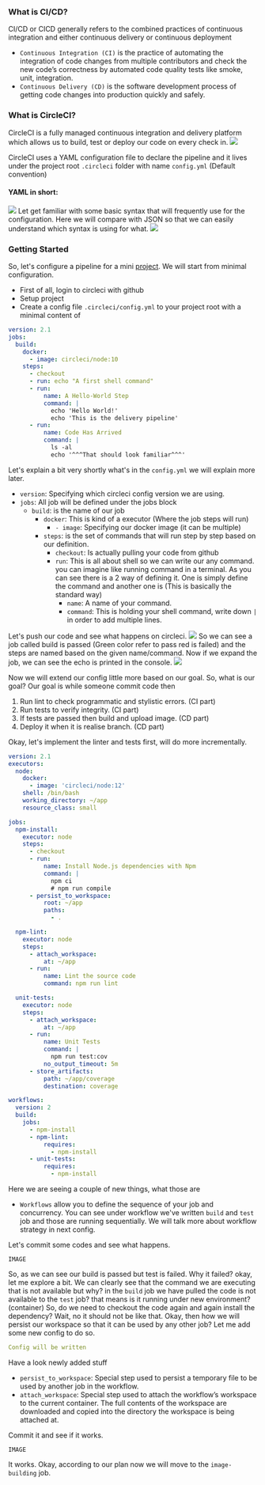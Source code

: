 ### What is CI/CD?
CI/CD or CICD generally refers to the combined practices of continuous integration and either continuous delivery or continuous deployment
- `Continuous Integration (CI)` is the practice of automating the integration of code changes from multiple contributors and check the new code’s correctness by automated code quality tests like smoke, unit, integration.
- `Continuous Delivery (CD)` is the software development process of getting code changes into production quickly and safely.


### What is CircleCI?
CircleCI is a fully managed continuous integration and delivery platform which allows us to build, test or deploy our code on every check in.
<img src="./assets/cicd-process.png">

CircleCI uses a YAML configuration file to declare the pipeline and it lives under the project root `.circleci` folder with name `config.yml` (Default convention)

#### YAML in short:
<img src="./assets/yaml.jpg">
Let get familiar with some basic syntax that will frequently use for the configuration. 
Here we will compare with JSON so that we can easily understand which syntax is using for what.
<img src="./assets/json-vs-yaml.png">

### Getting Started
So, let's configure a pipeline for a mini [project](https://github.com/shamrat17/todo-nestjs.git). We will start from minimal configuration.
- First of all, login to circleci with github
- Setup project
- Create a config file `.circleci/config.yml` to your project root with a minimal content of
```yml
version: 2.1
jobs:
  build:
    docker:
      - image: circleci/node:10
    steps:
      - checkout
      - run: echo "A first shell command"
      - run:
          name: A Hello-World Step
          command: |
            echo 'Hello World!'
            echo 'This is the delivery pipeline'
      - run:
          name: Code Has Arrived
          command: |
            ls -al
            echo '^^^That should look familiar^^^'

```
Let's explain a bit very shortly what's in the `config.yml` we will explain more later.

- `version`: Specifying which circleci config version we are using.
- `jobs`: All job will be defined under the jobs block
    - `build`: is the name of our job
        - `docker`: This is kind of a executor (Where the job steps will run)
            - `- image`: Specifying our docker image (it can be multiple)
        - `steps`: is the set of commands that will run step by step based on our definition.
            - `checkout`: Is actually pulling your code from github
            - `run`: This is all about shell so we can write our any command. you can imagine like running command in a terminal. As you can see there is a 2 way of defining it. One is simply define the command and another one is (This is basically the standard way)
                - `name`: A name of your command.
                - `command`: This is holding your shell command, write down `|` in order to add multiple lines.

Let's push our code and see what happens on circleci.
<Image src="./assets/init-build.png">
So we can see a job called build is passed (Green color refer to pass red is failed) and the steps are named based on the given name/command. 
Now if we expand the job, we can see the echo is printed in the console.
<Image src="./assets/init-build-steps.png">


Now we will extend our config little more based on our goal. So, what is our goal? Our goal is while someone commit code then 
1. Run lint to check programmatic and stylistic errors. (CI part)
2. Run tests to verify integrity. (CI part)
3. If tests are passed then build and upload image. (CD part)
4. Deploy it when it is realise branch. (CD part)

Okay, let's implement the linter and tests first, will do more incrementally.

```yaml
version: 2.1
executors:
  node:
    docker:
      - image: 'circleci/node:12'
    shell: /bin/bash
    working_directory: ~/app
    resource_class: small

jobs:
  npm-install:
    executor: node
    steps:
      - checkout
      - run:
          name: Install Node.js dependencies with Npm
          command: |
            npm ci
            # npm run compile
      - persist_to_workspace:
          root: ~/app
          paths:
            - .

  npm-lint:
    executor: node
    steps:
      - attach_workspace:
          at: ~/app
      - run:
          name: Lint the source code
          command: npm run lint

  unit-tests:
    executor: node
    steps:
      - attach_workspace:
          at: ~/app
      - run:
          name: Unit Tests
          command: |
            npm run test:cov
          no_output_timeout: 5m
      - store_artifacts:
          path: ~/app/coverage
          destination: coverage

workflows:
  version: 2
  build:
    jobs:
      - npm-install
      - npm-lint:
          requires:
            - npm-install
      - unit-tests:
          requires:
            - npm-install
```

Here we are seeing a couple of new things, what those are

- `Workflows` allow you to define the sequence of your job and concurrency. You can see under workflow we've written `build` and `test` job and those are running sequentially. We will talk more about workflow strategy in next config.

Let's commit some codes and see what happens.

`IMAGE`

So, as we can see our build is passed but test is failed. Why it failed? okay, let me explore a bit. We can clearly see that the command we are executing that is not available but why? in the `build` job we have pulled the code is not available to the `test` job? that means is it running under new environment? (container) So, do we need to checkout the code again and again install the dependency? Wait, no it should not be like that. Okay, then how we will persist our workspace so that it can be used by any other job? Let me add some new config to do so.

```yaml
Config will be written
```

Have a look newly added stuff
- `persist_to_workspace`: Special step used to persist a temporary file to be used by another job in the workflow.
- `attach_workspace`: Special step used to attach the workflow’s workspace to the current container. The full contents of the workspace are downloaded and copied into the directory the workspace is being attached at.

Commit it and see if it works.

`IMAGE`

It works. Okay, according to our plan now we will move to the `image-building` job.


